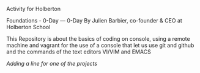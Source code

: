  Activity for Holberton

 Foundations - 0-Day ― 0-Day
 By Julien Barbier, co-founder & CEO at Holberton School

This Repository is about the basics of coding on console, using a remote machine and vagrant for the use of a console that let us use git and github and the commands of the text editors VI/VIM and EMACS

*Adding a line for one of the projects*
